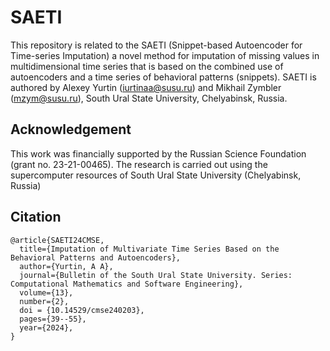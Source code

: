 # SAETI
This repository is related to the SAETI (Snippet-based Autoencoder for Time-series Imputation) a novel method for imputation of missing values in multidimensional time series that is based on the combined
use of autoencoders and a time series of behavioral patterns (snippets). SAETI is authored by Alexey Yurtin (iurtinaa@susu.ru) and Mikhail Zymbler (mzym@susu.ru), South Ural State University, Chelyabinsk, Russia.

## Acknowledgement 
This work was financially supported by the Russian Science Foundation (grant no. 23-21-00465). The research is carried out using the supercomputer resources of South Ural State University (Chelyabinsk, Russia)

## Citation
```
@article{SAETI24CMSE,
  title={Imputation of Multivariate Time Series Based on the Behavioral Patterns and Autoencoders},
  author={Yurtin, A A},
  journal={Bulletin of the South Ural State University. Series: Computational Mathematics and Software Engineering},
  volume={13},
  number={2},
  doi = {10.14529/cmse240203},
  pages={39--55},
  year={2024},
}
